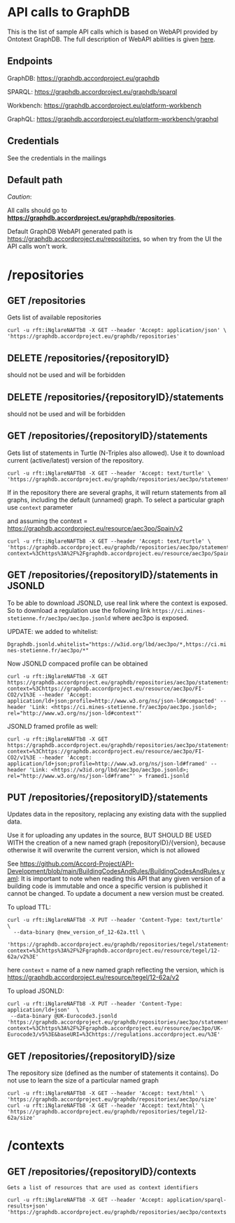 # API calls to GraphDB

This is the list of sample API calls which is based on WebAPI provided by Ontotext GraphDB. 
The full description of WebAPI abilities is given [here](https://graphdb.accordproject.eu/graphdb/webapi). 

## Endpoints

GraphDB: https://graphdb.accordproject.eu/graphdb

SPARQL:  https://graphdb.accordproject.eu/graphdb/sparql

Workbench: https://graphdb.accordproject.eu/platform-workbench

GraphQL: https://graphdb.accordproject.eu/platform-workbench/graphql

## Credentials

See the credentials in the mailings

## Default path

*Caution*: 

All calls should go to **https://graphdb.accordproject.eu/graphdb/repositories**. 

Default GraphDB WebAPI generated path is https://graphdb.accordproject.eu/repositories, so when try from the UI the API calls won't work.

# /repositories

## GET /repositories

Gets list of available repositories

```
curl -u rft:iNglareNAFTb8 -X GET --header 'Accept: application/json' \
'https://graphdb.accordproject.eu/graphdb/repositories'
```
## DELETE /repositories/{repositoryID}
should not be used and will be forbidden

## DELETE /repositories/{repositoryID}/statements
should not be used and will be forbidden

## GET /repositories/{repositoryID}/statements

Gets list of statements in Turtle (N-Triples also allowed).
Use it to download current (active/latest) version of the repository. 
```
curl -u rft:iNglareNAFTb8 -X GET --header 'Accept: text/turtle' \
'https://graphdb.accordproject.eu/graphdb/repositories/aec3po/statements'
```
If in the repository there are several graphs, it will return statements from all graphs, including the default (unnamed) graph.
To select a particular graph use `context` parameter

and assuming the context = <https://graphdb.accordproject.eu/resource/aec3po/Spain/v2>
```
curl -u rft:iNglareNAFTb8 -X GET --header 'Accept: text/turtle' \
'https://graphdb.accordproject.eu/graphdb/repositories/aec3po/statements?context=%3Chttps%3A%2F%2Fgraphdb.accordproject.eu/resource/aec3po/Spain/v2%3E'
```

## GET /repositories/{repositoryID}/statements in JSONLD
To be able to download JSONLD, use real link where the context is exposed.
So to download a regulation use the following link `https://ci.mines-stetienne.fr/aec3po/aec3po.jsonld` where aec3po is exposed.

UPDATE: 
we added to whitelist:

`Dgraphdb.jsonld.whitelist="https://w3id.org/lbd/aec3po/*,https://ci.mines-stetienne.fr/aec3po/*"`

Now JSONLD compaced profile can be obtained 

```
curl -u rft:iNglareNAFTb8 -X GET https://graphdb.accordproject.eu/graphdb/repositories/aec3po/statements?context=%3Chttps://graphdb.accordproject.eu/resource/aec3po/FI-CO2/v1%3E --header 'Accept: application/ld+json;profile=http://www.w3.org/ns/json-ld#compacted' --header 'Link: <https://ci.mines-stetienne.fr/aec3po/aec3po.jsonld>; rel="http://www.w3.org/ns/json-ld#context"'
```

JSONLD framed profile as well:

```
curl -u rft:iNglareNAFTb8 -X GET https://graphdb.accordproject.eu/graphdb/repositories/aec3po/statements?context=%3Chttps://graphdb.accordproject.eu/resource/aec3po/FI-CO2/v1%3E --header 'Accept: application/ld+json;profile=http://www.w3.org/ns/json-ld#framed' --header 'Link: <https://w3id.org/lbd/aec3po/aec3po.jsonld>; rel="http://www.w3.org/ns/json-ld#frame"' > framed1.jsonld
```


## PUT /repositories/{repositoryID}/statements

Updates data in the repository, replacing any existing data with the supplied data.

Use it for uploading any updates in the source, BUT SHOULD BE USED WITH the creation of a new named graph {repositoryID}/{version}, because otherwise it will overwrite the current version, which is not allowed 

See https://github.com/Accord-Project/API-Development/blob/main/BuildingCodesAndRules/BuildingCodesAndRules.yaml: It is important to note when reading this API that any given version of a building code is immutable and once a specific version is published it cannot be changed. To update a document a new version must be created.

To upload TTL:
```
curl -u rft:iNglareNAFTb8 -X PUT --header 'Content-Type: text/turtle' \
  --data-binary @new_version_of_12-62a.ttl \
  'https://graphdb.accordproject.eu/graphdb/repositories/tegel/statements?context=%3Chttps%3A%2F%2Fgraphdb.accordproject.eu/resource/tegel/12-62a/v2%3E'

```
here `context` = name of a new named graph reflecting the version, which is <https://graphdb.accordproject.eu/resource/tegel/12-62a/v2>

To upload JSONLD:

```
curl -u rft:iNglareNAFTb8 -X PUT --header 'Content-Type: application/ld+json'  \
 --data-binary @UK-Eurocode3.jsonld   'https://graphdb.accordproject.eu/graphdb/repositories/aec3po/statements?context=%3Chttps%3A%2F%2Fgraphdb.accordproject.eu/resource/aec3po/UK-Eurocode3/v5%3E&baseURI=%3Chttps://regulations.accordproject.eu/%3E'
 ```

## GET /repositories/{repositoryID}/size

The repository size (defined as the number of statements it contains). Do not use to learn the size of a particular named graph
```
curl -u rft:iNglareNAFTb8 -X GET --header 'Accept: text/html' \
'https://graphdb.accordproject.eu/graphdb/repositories/aec3po/size'
curl -u rft:iNglareNAFTb8 -X GET --header 'Accept: text/html' \
'https://graphdb.accordproject.eu/graphdb/repositories/tegel/12-62a/size'
```
# /contexts

## GET /repositories/{repositoryID}/contexts

    Gets a list of resources that are used as context identifiers
```
curl -u rft:iNglareNAFTb8 -X GET --header 'Accept: application/sparql-results+json' 'https://graphdb.accordproject.eu/graphdb/repositories/aec3po/contexts'
```
